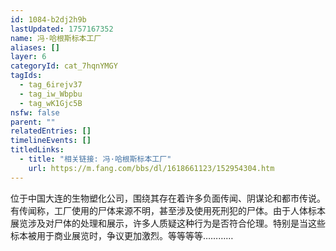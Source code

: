 ```yaml
---
id: 1084-b2dj2h9b
lastUpdated: 1757167352
name: 冯·哈根斯标本工厂
aliases: []
layer: 6
categoryId: cat_7hqnYMGY
tagIds:
  - tag_6irejv37
  - tag_iw_Wbpbu
  - tag_wK1Gjc5B
nsfw: false
parent: ""
relatedEntries: []
timelineEvents: []
titledLinks:
  - title: "相关链接: 冯·哈根斯标本工厂"
    url: https://m.fang.com/bbs/dl/1618661123/152954304.htm
---
```


位于中国大连的生物塑化公司，围绕其存在着许多负面传闻、阴谋论和都市传说。有传闻称，工厂使用的尸体来源不明，甚至涉及使用死刑犯的尸体。由于人体标本展览涉及对尸体的处理和展示，许多人质疑这种行为是否符合伦理。特别是当这些标本被用于商业展览时，争议更加激烈。等等等等…………